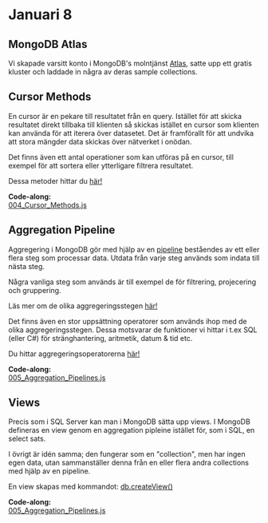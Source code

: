 # Januari 8

## MongoDB Atlas

Vi skapade varsitt konto i MongoDB's molntjänst [Atlas](https://www.mongodb.com/atlas), satte upp ett gratis kluster och laddade in några av deras sample collections.

## Cursor Methods
En cursor är en pekare till resultatet från en query. Istället för att skicka resultatet direkt tillbaka till klienten så skickas istället en cursor som klienten kan använda för att iterera över datasetet. Det är framförallt för att undvika att stora mängder data skickas över nätverket i onödan.

Det finns även ett antal operationer som kan utföras på en cursor, till exempel för att sortera eller ytterligare filtrera resultatet. 

Dessa metoder hittar du [här!](https://www.mongodb.com/docs/manual/reference/method/js-cursor/)

**Code-along:**  
[004_Cursor_Methods.js](https://github.com/everyloop/NET24-Databases/blob/master/MongoDB/004_Cursor_Methods.js)  

## Aggregation Pipeline

Aggregering i MongoDB gör med hjälp av en [pipeline](https://www.mongodb.com/docs/manual/core/aggregation-pipeline/) beståendes av ett eller flera steg som processar data. Utdata från varje steg används som indata till nästa steg.

Några vanliga steg som används är till exempel de för filtrering, projecering och gruppering. 

Läs mer om de olika aggregeringsstegen [här!](https://www.mongodb.com/docs/manual/reference/operator/aggregation-pipeline/)

Det finns även en stor uppsättning operatorer som används ihop med de olika aggregeringsstegen. Dessa motsvarar de funktioner vi hittar i t.ex SQL (eller C#) för stränghantering, aritmetik, datum & tid etc.

Du hittar aggregeringsoperatorerna [här!](https://www.mongodb.com/docs/manual/reference/operator/aggregation/)

**Code-along:**  
[005_Aggregation_Pipelines.js](https://github.com/everyloop/NET24-Databases/blob/master/MongoDB/005_Aggregation_Pipelines.js)  

## Views

Precis som i SQL Server kan man i MongoDB sätta upp views. I MongoDB defineras en view genom en aggregation pipleine istället för, som i SQL, en select sats. 

I övrigt är idén samma; den fungerar som en "collection", men har ingen egen data, utan sammanställer denna från en eller flera andra collections med hjälp av en pipeline.

En view skapas med kommandot: [db.createView()](https://www.mongodb.com/docs/manual/reference/method/db.createView/#mongodb-method-db.createView)

**Code-along:**  
[005_Aggregation_Pipelines.js](https://github.com/everyloop/NET24-Databases/blob/master/MongoDB/005_Aggregation_Pipelines.js)  
